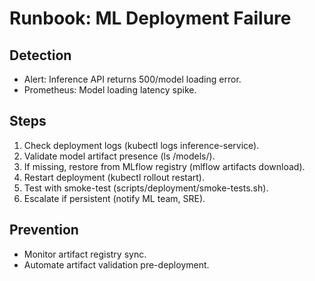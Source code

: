 # Runbook: ML Deployment Failure

## Detection
- Alert: Inference API returns 500/model loading error.
- Prometheus: Model loading latency spike.

## Steps
1. Check deployment logs (kubectl logs inference-service).
2. Validate model artifact presence (ls /models/).
3. If missing, restore from MLflow registry (mlflow artifacts download).
4. Restart deployment (kubectl rollout restart).
5. Test with smoke-test (scripts/deployment/smoke-tests.sh).
6. Escalate if persistent (notify ML team, SRE).

## Prevention
- Monitor artifact registry sync.
- Automate artifact validation pre-deployment.